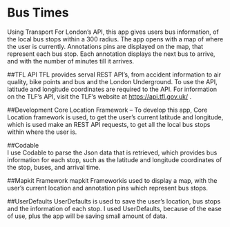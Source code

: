 # Bus Times 
Using Transport For London’s API, this app gives users bus information, of the local bus stops within a 300 radius. The app opens with a map of where the user is currently. Annotations pins are displayed on the map, that represent each bus stop. Each annotation displays the next bus to arrive, and with the number of minutes till it arrives. 

##TFL API
TFL provides serval REST API’s, from accident information to air quality, bike points and bus and the London Underground. To use the API, latitude and longitude coordinates are required to the API. For information on the TLF’s API, visit the TLF’s website at https://api.tfl.gov.uk/ . 

##Development 
Core Location Framework – 
To develop this app, Core Location framework is used, to get the user’s current latitude and longitude, which is used make an REST API requests, to get all the local bus stops within where the user is. 

##Codable  
I use Codable to parse the Json data that is retrieved, which provides bus information for each stop, such as the latitude and longitude coordinates of the stop, buses, and arrival time. 

##Mapkit Framework 
mapkit Frameworkis used to display a map, with the user’s current location and annotation pins which represent bus stops. 

##UserDefaults 
UserDefaults is used to save the user’s location, bus stops and the information of each stop. I used UserDefaults, because of the ease of use, plus the app will be saving small amount of data. 





